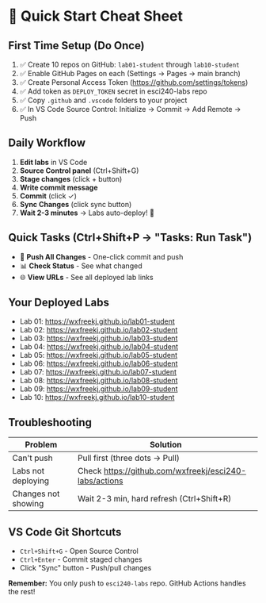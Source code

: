 # 🚀 Quick Start Cheat Sheet

## First Time Setup (Do Once)

1. ✅ Create 10 repos on GitHub: `lab01-student` through `lab10-student`
2. ✅ Enable GitHub Pages on each (Settings → Pages → main branch)
3. ✅ Create Personal Access Token (https://github.com/settings/tokens)
4. ✅ Add token as `DEPLOY_TOKEN` secret in esci240-labs repo
5. ✅ Copy `.github` and `.vscode` folders to your project
6. ✅ In VS Code Source Control: Initialize → Commit → Add Remote → Push

## Daily Workflow

1. **Edit labs** in VS Code
2. **Source Control panel** (Ctrl+Shift+G)
3. **Stage changes** (click + button)
4. **Write commit message**
5. **Commit** (click ✓)
6. **Sync Changes** (click sync button)
7. **Wait 2-3 minutes** → Labs auto-deploy! 🎉

## Quick Tasks (Ctrl+Shift+P → "Tasks: Run Task")

- 🚀 **Push All Changes** - One-click commit and push
- 📊 **Check Status** - See what changed
- 🌐 **View URLs** - See all deployed lab links

## Your Deployed Labs

- Lab 01: https://wxfreekj.github.io/lab01-student
- Lab 02: https://wxfreekj.github.io/lab02-student
- Lab 03: https://wxfreekj.github.io/lab03-student
- Lab 04: https://wxfreekj.github.io/lab04-student
- Lab 05: https://wxfreekj.github.io/lab05-student
- Lab 06: https://wxfreekj.github.io/lab06-student
- Lab 07: https://wxfreekj.github.io/lab07-student
- Lab 08: https://wxfreekj.github.io/lab08-student
- Lab 09: https://wxfreekj.github.io/lab09-student
- Lab 10: https://wxfreekj.github.io/lab10-student

## Troubleshooting

| Problem | Solution |
|---------|----------|
| Can't push | Pull first (three dots → Pull) |
| Labs not deploying | Check https://github.com/wxfreekj/esci240-labs/actions |
| Changes not showing | Wait 2-3 min, hard refresh (Ctrl+Shift+R) |

## VS Code Git Shortcuts

- `Ctrl+Shift+G` - Open Source Control
- `Ctrl+Enter` - Commit staged changes
- Click "Sync" button - Push/pull changes

**Remember:** You only push to `esci240-labs` repo. GitHub Actions handles the rest!
